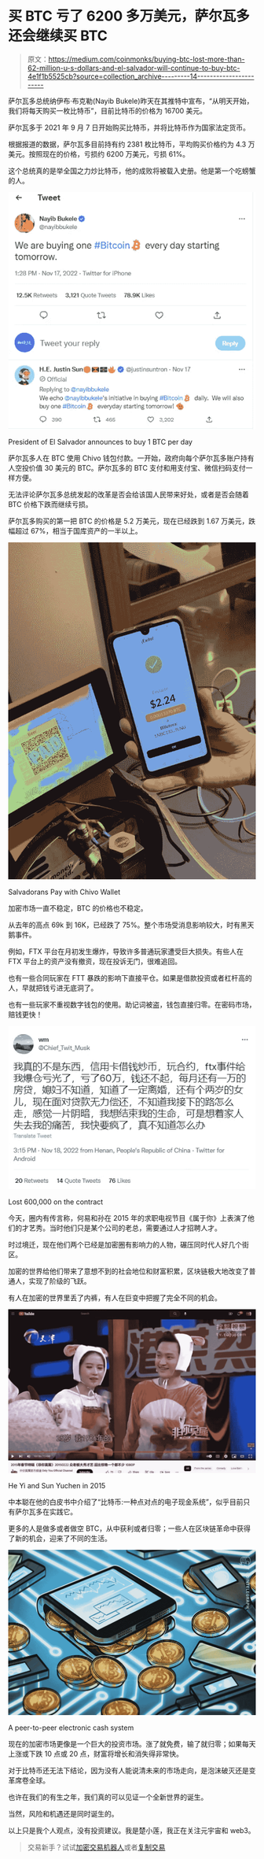 # 买 BTC 亏了 6200 多万美元，萨尔瓦多还会继续买 BTC

> 原文：<https://medium.com/coinmonks/buying-btc-lost-more-than-62-million-u-s-dollars-and-el-salvador-will-continue-to-buy-btc-4e1f1b5525cb?source=collection_archive---------14----------------------->

萨尔瓦多总统纳伊布·布克勒(Nayib Bukele)昨天在其推特中宣布，“从明天开始，我们将每天购买一枚比特币”，目前比特币的价格为 16700 美元。

萨尔瓦多于 2021 年 9 月 7 日开始购买比特币，并将比特币作为国家法定货币。

根据报道的数据，萨尔瓦多目前持有约 2381 枚比特币，平均购买价格约为 4.3 万美元。按照现在的价格，亏损约 6200 万美元，亏损 61%。

这个总统真的是举全国之力炒比特币，他的成败将被载入史册。他是第一个吃螃蟹的人。

![](img/90f844c95c38cc69ba04078f752eeba9.png)

President of El Salvador announces to buy 1 BTC per day

萨尔瓦多人在 BTC 使用 Chivo 钱包付款。一开始，政府向每个萨尔瓦多账户持有人空投价值 30 美元的 BTC。萨尔瓦多的 BTC 支付和用支付宝、微信扫码支付一样方便。

无法评论萨尔瓦多总统发起的改革是否会给该国人民带来好处，或者是否会随着 BTC 价格下跌而继续亏损。

萨尔瓦多购买的第一把 BTC 的价格是 5.2 万美元，现在已经跌到 1.67 万美元，跌幅超过 67%，相当于国库资产的一半以上。

![](img/7739ebaece9aa98f1830793b96700551.png)

Salvadorans Pay with Chivo Wallet

加密市场一直不稳定，BTC 的价格也不稳定。

从去年的高点 69k 到 16K，已经跌了 75%。整个市场受消息影响较大，时有黑天鹅事件。

例如，FTX 平台在月初发生爆炸，导致许多普通玩家遭受巨大损失。有些人在 FTX 平台上的资产没有撤资，现在投诉无门，很难追回。

也有一些合同玩家在 FTT 暴跌的影响下直接平仓。如果是借款投资或者杠杆高的人，早就把钱亏进无底洞了。

也有一些玩家不重视数字钱包的使用。助记词被盗，钱包直接归零。在密码市场，赔钱更快！

![](img/83d47808fd0a697f698299aa7416b60d.png)

Lost 600,000 on the contract

今天，圈内有传言称，何易和孙在 2015 年的求职电视节目《属于你》上表演了他们的才艺秀。当时他们只是某个公司的老总，需要通过人才招聘人才。

时过境迁，现在他们两个已经是加密圈有影响力的人物，碾压同时代人好几个街区。

加密的世界给他们带来了意想不到的社会地位和财富积累，区块链极大地改变了普通人，实现了阶级的飞跃。

有人在加密的世界里丢了内裤，有人在巨变中把握了完全不同的机会。

![](img/41e5c67c6982964f3513468f69ba52cc.png)

He Yi and Sun Yuchen in 2015

中本聪在他的白皮书中介绍了“比特币:一种点对点的电子现金系统”，似乎目前只有萨尔瓦多在实践它。

更多的人是做多或者做空 BTC，从中获利或者归零；一些人在区块链革命中获得了新的机会，迎来了不同的生活。

![](img/ebecb18723263b4d4ff008e72fa2ded5.png)

A peer-to-peer electronic cash system

现在的加密市场更像是一个巨大的投资市场。涨了就免费，输了就归零；如果每天上涨或下跌 10 点或 20 点，财富将增长和消失得非常快。

对于比特币还无法下结论，因为没有人能说清未来的市场走向，是泡沫破灭还是变革席卷全球。

也许在我们的有生之年，我们真的可以见证一个全新世界的诞生。

当然，风险和机遇还是同时诞生的。

以上只是我个人观点，没有投资建议。我是楚小莲，我正在关注元宇宙和 web3。

> 交易新手？试试[加密交易机器人](/coinmonks/crypto-trading-bot-c2ffce8acb2a)或者[复制交易](/coinmonks/top-10-crypto-copy-trading-platforms-for-beginners-d0c37c7d698c)